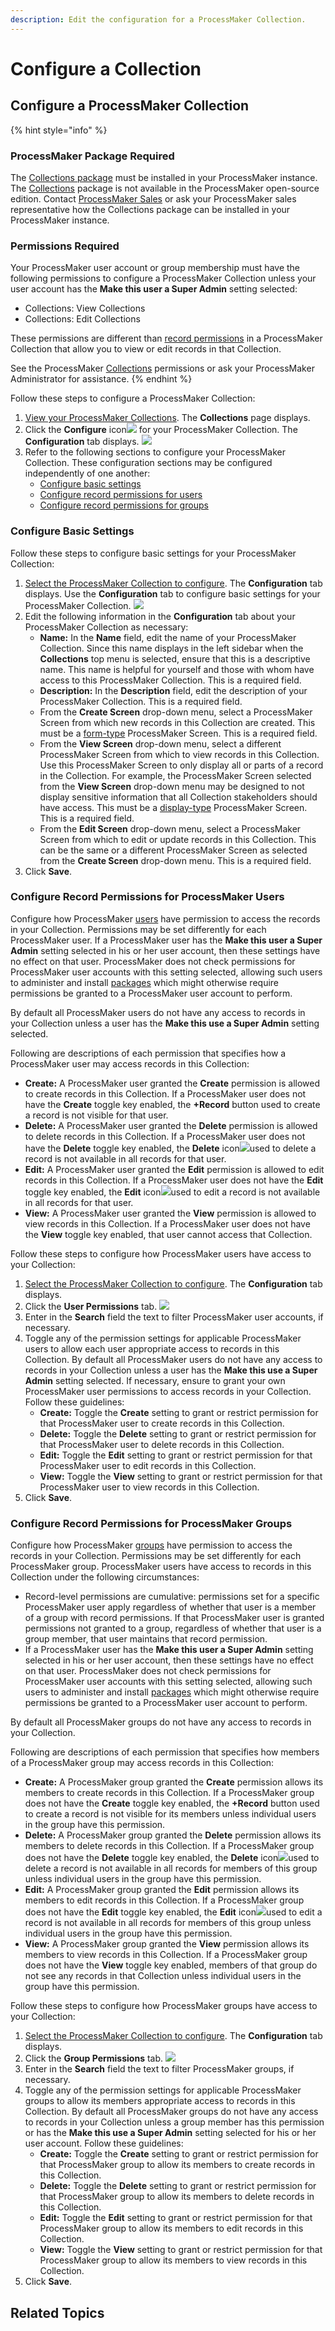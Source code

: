 ```yaml
---
description: Edit the configuration for a ProcessMaker Collection.
---
```


# Configure a Collection

## Configure a ProcessMaker Collection

{% hint style="info" %}
### ProcessMaker Package Required

The [Collections package](../../package-development-distribution/package-a-connector/collections.md) must be installed in your ProcessMaker instance. The [Collections](../what-is-a-collection.md) package is not available in the ProcessMaker open-source edition. Contact [ProcessMaker Sales](mailto:sales@processmaker.com) or ask your ProcessMaker sales representative how the Collections package can be installed in your ProcessMaker instance.

### Permissions Required

Your ProcessMaker user account or group membership must have the following permissions to configure a ProcessMaker Collection unless your user account has the **Make this user a Super Admin** setting selected:

* Collections: View Collections
* Collections: Edit Collections

These permissions are different than [record permissions](configure-a-collection.md#configure-record-level-permissions-for-users) in a ProcessMaker Collection that allow you to view or edit records in that Collection.

See the ProcessMaker [Collections](../../processmaker-administration/permission-descriptions-for-users-and-groups.md#collections) permissions or ask your ProcessMaker Administrator for assistance.
{% endhint %}

Follow these steps to configure a ProcessMaker Collection:

1. [View your ProcessMaker Collections](view-collections.md#view-all-collections). The **Collections** page displays.
2. Click the **Configure** icon![](../../.gitbook/assets/configure-process-icon-processes-page-processes.png) for your ProcessMaker Collection. The **Configuration** tab displays. ![](../../.gitbook/assets/configuration-tab-collection-package.png) 
3. Refer to the following sections to configure your ProcessMaker Collection. These configuration sections may be configured independently of one another:
   * [Configure basic settings](configure-a-collection.md#configure-basic-settings)
   * [Configure record permissions for users](configure-a-collection.md#configure-record-level-permissions-for-users)
   * [Configure record permissions for groups](configure-a-collection.md#configure-record-level-permissions-for-groups)

### Configure Basic Settings

Follow these steps to configure basic settings for your ProcessMaker Collection:

1. [Select the ProcessMaker Collection to configure](configure-a-collection.md#configure-a-processmaker-collection). The **Configuration** tab displays. Use the **Configuration** tab to configure basic settings for your ProcessMaker Collection. ![](../../.gitbook/assets/configuration-tab-collection-package.png) 
2. Edit the following information in the **Configuration** tab about your ProcessMaker Collection as necessary:
   * **Name:** In the **Name** field, edit the name of your ProcessMaker Collection. Since this name displays in the left sidebar when the **Collections** top menu is selected, ensure that this is a descriptive name. This name is helpful for yourself and those with whom have access to this ProcessMaker Collection. This is a required field.
   * **Description:** In the **Description** field, edit the description of your ProcessMaker Collection. This is a required field.
   * From the **Create Screen** drop-down menu, select a ProcessMaker Screen from which new records in this Collection are created. This must be a [form-type](../../designing-processes/design-forms/screens-builder/types-for-screens.md#form) ProcessMaker Screen. This is a required field.
   * From the **View Screen** drop-down menu, select a different ProcessMaker Screen from which to view records in this Collection. Use this ProcessMaker Screen to only display all or parts of a record in the Collection. For example, the ProcessMaker Screen selected from the **View Screen** drop-down menu may be designed to not display sensitive information that all Collection stakeholders should have access. This must be a [display-type](../../designing-processes/design-forms/screens-builder/types-for-screens.md#display) ProcessMaker Screen. This is a required field.
   * From the **Edit Screen** drop-down menu, select a ProcessMaker Screen from which to edit or update records in this Collection. This can be the same or a different ProcessMaker Screen as selected from the **Create Screen** drop-down menu. This is a required field.
3. Click **Save**.

### Configure Record Permissions for ProcessMaker Users

Configure how ProcessMaker [users](../../processmaker-administration/add-users/what-is-a-user.md) have permission to access the records in your Collection. Permissions may be set differently for each ProcessMaker user. If a ProcessMaker user has the **Make this user a Super Admin** setting selected in his or her user account, then these settings have no effect on that user. ProcessMaker does not check permissions for ProcessMaker user accounts with this setting selected, allowing such users to administer and install [packages](../../package-development-distribution/first-topic.md) which might otherwise require permissions be granted to a ProcessMaker user account to perform.

By default all ProcessMaker users do not have any access to records in your Collection unless a user has the **Make this use a Super Admin** setting selected.

Following are descriptions of each permission that specifies how a ProcessMaker user may access records in this Collection:

* **Create:** A ProcessMaker user granted the **Create** permission is allowed to create records in this Collection. If a ProcessMaker user does not have the **Create** toggle key enabled, the **+Record** button used to create a record is not visible for that user.
* **Delete:** A ProcessMaker user granted the **Delete** permission is allowed to delete records in this Collection. If a ProcessMaker user does not have the **Delete** toggle key enabled, the **Delete** icon![](../../.gitbook/assets/trash-icon-process-modeler-processes.png)used to delete a record is not available in all records for that user.
* **Edit:** A ProcessMaker user granted the **Edit** permission is allowed to edit records in this Collection. If a ProcessMaker user does not have the **Edit** toggle key enabled, the **Edit** icon![](../../.gitbook/assets/edit-icon.png)used to edit a record is not available in all records for that user.
* **View:** A ProcessMaker user granted the **View** permission is allowed to view records in this Collection. If a ProcessMaker user does not have the **View** toggle key enabled, that user cannot access that Collection.

Follow these steps to configure how ProcessMaker users have access to your Collection:

1. [Select the ProcessMaker Collection to configure](configure-a-collection.md#configure-a-processmaker-collection). The **Configuration** tab displays.
2. Click the **User Permissions** tab. ![](../../.gitbook/assets/user-permissions-configuration-tab-collections-package.png) 
3. Enter in the **Search** field the text to filter ProcessMaker user accounts, if necessary.
4. Toggle any of the permission settings for applicable ProcessMaker users to allow each user appropriate access to records in this Collection. By default all ProcessMaker users do not have any access to records in your Collection unless a user has the **Make this use a Super Admin** setting selected. If necessary, ensure to grant your own ProcessMaker user permissions to access records in your Collection. Follow these guidelines:
   * **Create:** Toggle the **Create** setting to grant or restrict permission for that ProcessMaker user to create records in this Collection.
   * **Delete:** Toggle the **Delete** setting to grant or restrict permission for that ProcessMaker user to delete records in this Collection.
   * **Edit:** Toggle the **Edit** setting to grant or restrict permission for that ProcessMaker user to edit records in this Collection.
   * **View:** Toggle the **View** setting to grant or restrict permission for that ProcessMaker user to view records in this Collection.
5. Click **Save**.

### Configure Record Permissions for ProcessMaker Groups

Configure how ProcessMaker [groups](../../processmaker-administration/assign-groups-to-users/what-is-a-group.md) have permission to access the records in your Collection. Permissions may be set differently for each ProcessMaker group. ProcessMaker users have access to records in this Collection under the following circumstances:

* Record-level permissions are cumulative: permissions set for a specific ProcessMaker user apply regardless of whether that user is a member of a group with record permissions. If that ProcessMaker user is granted permissions not granted to a group, regardless of whether that user is a group member, that user maintains that record permission.
* If a ProcessMaker user has the **Make this user a Super Admin** setting selected in his or her user account, then these settings have no effect on that user. ProcessMaker does not check permissions for ProcessMaker user accounts with this setting selected, allowing such users to administer and install [packages](../../package-development-distribution/first-topic.md) which might otherwise require permissions be granted to a ProcessMaker user account to perform.

By default all ProcessMaker groups do not have any access to records in your Collection.

Following are descriptions of each permission that specifies how members of a ProcessMaker group may access records in this Collection:

* **Create:** A ProcessMaker group granted the **Create** permission allows its members to create records in this Collection. If a ProcessMaker group does not have the **Create** toggle key enabled, the **+Record** button used to create a record is not visible for its members unless individual users in the group have this permission.
* **Delete:** A ProcessMaker group granted the **Delete** permission allows its members to delete records in this Collection. If a ProcessMaker group does not have the **Delete** toggle key enabled, the **Delete** icon![](../../.gitbook/assets/trash-icon-process-modeler-processes.png)used to delete a record is not available in all records for members of this group unless individual users in the group have this permission.
* **Edit:** A ProcessMaker group granted the **Edit** permission allows its members to edit records in this Collection. If a ProcessMaker group does not have the **Edit** toggle key enabled, the **Edit** icon![](../../.gitbook/assets/edit-icon.png)used to edit a record is not available in all records for members of this group unless individual users in the group have this permission.
* **View:** A ProcessMaker group granted the **View** permission allows its members to view records in this Collection. If a ProcessMaker group does not have the **View** toggle key enabled, members of that group do not see any records in that Collection unless individual users in the group have this permission.

Follow these steps to configure how ProcessMaker groups have access to your Collection:

1. [Select the ProcessMaker Collection to configure](configure-a-collection.md#configure-a-processmaker-collection). The **Configuration** tab displays.
2. Click the **Group Permissions** tab. ![](../../.gitbook/assets/group-permissions-configuration-tab-collections-package.png) 
3. Enter in the **Search** field the text to filter ProcessMaker groups, if necessary.
4. Toggle any of the permission settings for applicable ProcessMaker groups to allow its members appropriate access to records in this Collection. By default all ProcessMaker groups do not have any access to records in your Collection unless a group member has this permission or has the **Make this use a Super Admin** setting selected for his or her user account. Follow these guidelines:
   * **Create:** Toggle the **Create** setting to grant or restrict permission for that ProcessMaker group to allow its members to create records in this Collection.
   * **Delete:** Toggle the **Delete** setting to grant or restrict permission for that ProcessMaker group to allow its members to delete records in this Collection.
   * **Edit:** Toggle the **Edit** setting to grant or restrict permission for that ProcessMaker group to allow its members to edit records in this Collection.
   * **View:** Toggle the **View** setting to grant or restrict permission for that ProcessMaker group to allow its members to view records in this Collection.
5. Click **Save**.

## Related Topics



